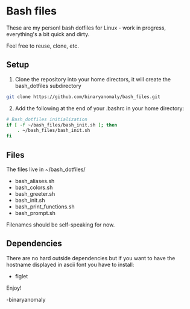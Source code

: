 # Bash files

These are my personl bash dotfiles for Linux - work in progress, everything's a bit quick and dirty.

Feel free to reuse, clone, etc.


## Setup

1. Clone the repository into your home directors, it will create the bash_dotfiles subdirectory

```bash
git clone https://github.com/binaryanomaly/bash_files.git
```

2. Add the following at the end of your .bashrc in your home directory:

```bash
# Bash_dotfiles initialization
if [ -f ~/bash_files/bash_init.sh ]; then
    . ~/bash_files/bash_init.sh
fi
```




## Files

The files live in ~/bash_dotfiles/

 - bash_aliases.sh
 - bash_colors.sh
 - bash_greeter.sh
 - bash_init.sh
 - bash_print_functions.sh
 - bash_prompt.sh
 
Filenames should be self-speaking for now.




## Dependencies

There are no hard outside dependencies but if you want to have the hostname displayed in ascii font you have to install:

- figlet




Enjoy!

-binaryanomaly
